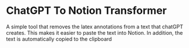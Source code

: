 # ChatGPT To Notion Transformer

A simple tool that removes the latex annotations from a text that chatGPT creates. 
This makes it easier to paste the text into Notion. 
In addition, the text is automatically copied to the clipboard
